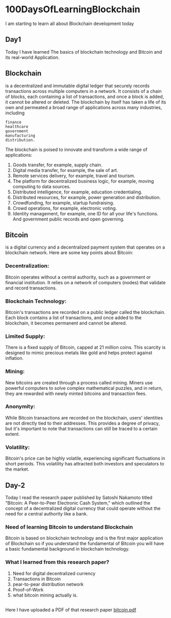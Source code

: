 
# 100DaysOfLearningBlockchain

I am starting to learn all about Blockchain development today

## Day1
Today I have learned The basics of blockchain technology and Bitcoin and its real-world Application.

## Blockchain
 is a decentralized and immutable digital ledger that securely records transactions across multiple computers in a network. It consists of a chain of blocks, each containing a list of transactions, and once a block is added, it cannot be altered or deleted.
The blockchain by itself has taken a life of its own and permeated a broad range of applications across many industries, including
```
finance
healthcare
government
manufacturing
distribution.

```
The blockchain is poised to innovate and transform a wide range of applications:
1. Goods transfer, for example, supply chain. 
2. Digital media transfer, for example, the sale of art.
3. Remote services delivery, for example, travel and tourism. 
4. The platform for decentralized business logic, for example, moving computing to data sources.
5. Distributed intelligence, for example, education credentialing.
6. Distributed resources, for example, power generation and distribution. 
7. Crowdfunding, for example, startup fundraising. 
8. Crowd operations, for example, electronic voting. 
9. Identity management, for example, one ID for all your life's functions.
And government public records and open governing.

## Bitcoin 
is a digital currency and a decentralized payment system that operates on a blockchain network. Here are some key points about Bitcoin:

 ### Decentralization:
  Bitcoin operates without a central authority, such as a government or financial institution. It relies on a network of computers (nodes) that validate and record transactions.

### Blockchain Technology:
 Bitcoin's transactions are recorded on a public ledger called the blockchain. Each block contains a list of transactions, and once added to the blockchain, it becomes permanent and cannot be altered.

### Limited Supply: 
There is a fixed supply of Bitcoin, capped at 21 million coins. This scarcity is designed to mimic precious metals like gold and helps protect against inflation.

### Mining:
 New bitcoins are created through a process called mining. Miners use powerful computers to solve complex mathematical puzzles, and in return, they are rewarded with newly minted bitcoins and transaction fees.

### Anonymity:
 While Bitcoin transactions are recorded on the blockchain, users' identities are not directly tied to their addresses. This provides a degree of privacy, but it's important to note that transactions can still be traced to a certain extent.

### Volatility:
 Bitcoin's price can be highly volatile, experiencing significant fluctuations in short periods. This volatility has attracted both investors and speculators to the market.


## Day-2
Today I read the research paper published by Satoshi Nakamoto  titled "Bitcoin: A Peer-to-Peer Electronic Cash System," which outlined the concept of a decentralized digital currency that could operate without the need for a central authority like a bank.

### Need of learning Bitcoin to understand Blockchain
Bitcoin is based on blockchain technology and is the first major application of Blockchain so if you understand the fundamental of Bitcoin you will have a basic fundamental background in blockchain technology.

### What I learned from this research paper?
1. Need for digital decentralized currency
2. Transactions in Bitcoin
1. pear-to-pear distribution network
4. Proof-of-Work 
5. what bitcoin mining actually is.

##
Here I have uploaded a PDF of that research paper 
[bitcoin.pdf](https://github.com/prabeshdulal/100DaysOfLearningBlockchain/files/12185077/bitcoin.pdf)
